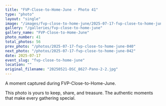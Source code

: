 ```yaml
---
title: "FVP-Close-to-Home-June - Photo 41"
type: "photo"
layout: "single"
image: "/images/fvp-close-to-home-june/2025-07-17-fvp-close-to-home-june-041.jpg"
gallery: "/galleries/fvp-close-to-home-june"
gallery_name: "FVP-Close-to-Home-June"
photo_number: 41
total_photos: 56
prev_photo: "/photos/2025-07-17-fvp-close-to-home-june-040"
next_photo: "/photos/2025-07-17-fvp-close-to-home-june-042"
date: 2025-07-17
event_slug: "fvp-close-to-home-june"
location: ""
original_filename: "20250521-DSC_8627-Pano-2-2.jpg"
---
```


A moment captured during FVP-Close-to-Home-June.

This photo is yours to keep, share, and treasure. The authentic moments that make every gathering special.
